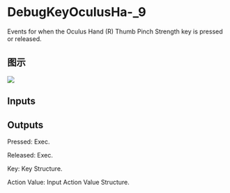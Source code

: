 # DebugKeyOculusHa-_9

Events for when the Oculus Hand (R) Thumb Pinch Strength key is pressed or released.

## 图示

![]($-20221218-19213448.png)

## Inputs

## Outputs

Pressed: Exec.

Released: Exec.

Key: Key Structure.

Action Value: Input Action Value Structure.

